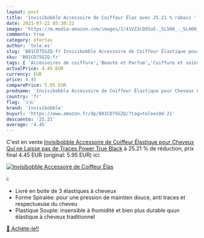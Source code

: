 ```yaml
---
layout: post
title: 'Invisibobble Accessoire de Coiffeur Élas avec 25.21 % rabais '
date: 2021-07-22 05:30:22
image: 'https://m.media-amazon.com/images/I/41VZ3cQ9SaS._SL500_._SL400_.jpg'
comments: true
category: ofertas
author: 'tole.es'
slug: 'B01CD75GZQ-fr Invisibobble Accessoire de Coiffeur Élastique pour Cheveux...'
sku: 'B01CD75GZQ-fr'
tags: [ 'Accessoires de coiffure','Beauté et Parfum','Coiffure et soins des cheveux','Elastiques à cheveux','invisibobble', ]
actualPrice: 4.45 EUR
currency: EUR
price: 4.45
comparePrice: 5.95 EUR
prodname: 'Invisibobble Accessoire de Coiffeur Élastique pour Cheveux Qui ne Laisse pas de Traces Power True Black'
country: 'fr'
flag: '🇫🇷'
brand: 'Invisibobble'
buyurl: 'https://www.amazon.fr/dp/B01CD75GZQ/?tag=tolees0d-21'
descuento: '25.21'
average: '4.45'
---
```


C'est en vente [Invisibobble Accessoire de Coiffeur Élastique pour Cheveux Qui ne Laisse pas de Traces Power True Black](https://www.amazon.fr/dp/B01CD75GZQ/?tag=tolees0d-21)  à  25.21 % de réduction, prix final  4.45 EUR (original: 5.95 EUR) ici:

[![Invisibobble Accessoire de Coiffeur Élas](https://m.media-amazon.com/images/I/41VZ3cQ9SaS._SL500_._SL400_.jpg)](https://www.amazon.fr/dp/B01CD75GZQ/?tag=tolees0d-21)

ℹ️:

- Livré en boite de 3 élastiques à cheveux
- Forme Spiralée: pour une pression de maintien douce, anti traces et respectueuse du cheveu
- Plastique Souple: insensible à lhumidité et bien plus durable quun élastique à cheveux traditionnel

[🛒 Achète-le!!](https://www.amazon.fr/dp/B01CD75GZQ/?tag=tolees0d-21)
